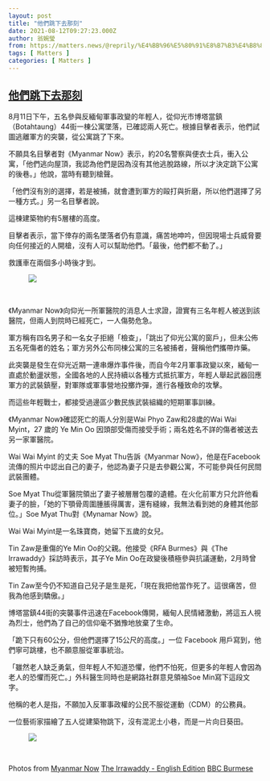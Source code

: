 ```yaml
---
layout: post
title: "他們跳下去那刻"
date: 2021-08-12T09:27:23.000Z
author: 翁婉瑩
from: https://matters.news/@reprily/%E4%BB%96%E5%80%91%E8%B7%B3%E4%B8%8B%E5%8E%BB%E9%82%A3%E5%88%BB-bafyreicavq4422xytytue7ikd6qeqvqmfr2ds34bxbguysgx5p6aetn6e4
tags: [ Matters ]
categories: [ Matters ]
---
```

<!--1628760443000-->
[他們跳下去那刻](https://matters.news/@reprily/%E4%BB%96%E5%80%91%E8%B7%B3%E4%B8%8B%E5%8E%BB%E9%82%A3%E5%88%BB-bafyreicavq4422xytytue7ikd6qeqvqmfr2ds34bxbguysgx5p6aetn6e4)
------

<div>
<p>8月11日下午，五名參與反緬甸軍事政變的年輕人，從仰光市博塔當鎮（Botahtaung）44街一棟公寓墜落，已確認兩人死亡。根據目擊者表示，他們試圖逃離軍方的突襲，從公寓跳了下來。</p><p>不願具名目擊者對《Myanmar Now》表示，約20名警察與便衣士兵，衝入公寓，「他們逃向屋頂，我認為他們是因為沒有其他逃脫路線，所以才決定跳下公寓的後巷。」他說，當時有聽到槍聲。</p><p>「他們沒有別的選擇，若是被捕，就會遭到軍方的毆打與折磨，所以他們選擇了另一種方式。」另一名目擊者說。</p><p>這棟建築物約有5層樓的高度。</p><p>目擊者表示，當下倖存的兩名墜落者仍有意識，痛苦地呻吟，但因現場士兵威脅要向任何接近的人開槍，沒有人可以幫助他們。「最後，他們都不動了。」</p><p>救護車在兩個多小時後才到。</p><figure class="image"><img src="https://assets.matters.news/embed/de48f6d0-15ad-47ec-b283-8173dd10ab63.jpeg" data-asset-id="de48f6d0-15ad-47ec-b283-8173dd10ab63" referrerpolicy="no-referrer"><figcaption><span></span></figcaption></figure><p><br></p><p>《Myanmar Now》向仰光一所軍醫院的消息人士求證，證實有三名年輕人被送到該醫院，但兩人到院時已經死亡，一人傷勢危急。</p><p>軍方稱有四名男子和一名女子拒絕「檢查」，「跳出了仰光公寓的窗戶」，但未公佈五名死傷者的姓名；軍方另外公布同棟公寓的三名被捕者，聲稱他們攜帶炸藥。</p><p>此突襲是發生在仰光近期一連串爆炸事件後，而自今年2月軍事政變以來，緬甸一直處於動盪狀態，全國各地的人民持續以各種方式抵抗軍方，年輕人舉起武器回應軍方的武裝鎮壓，對軍隊或軍事營地投擲炸彈，進行各種致命的攻擊。</p><p>而這些年輕戰士，都接受過邊區少數民族武裝組織的短期軍事訓練。</p><p>《Myanmar Now》確認死亡的兩人分別是Wai Phyo Zaw和28歲的Wai Wai Myint，27 歲的 Ye Min Oo 因頭部受傷而接受手術；兩名姓名不詳的傷者被送去另一家軍醫院。</p><p>Wai Wai Myint 的丈夫 Soe Myat Thu告訴《Myanmar Now》，他是在Facebook流傳的照片中認出自己的妻子，他認為妻子只是去參觀公寓，不可能參與任何民間武裝團體。</p><p>Soe Myat Thu從軍醫院領出了妻子被層層包覆的遺體。在火化前軍方只允許他看妻子的臉，「她的下顎骨周圍腫脹得厲害，還有縫線，我無法看到她的身體其他部位。」Soe Myat Thu對《Mynamar Now》說。</p><p>Wai Wai Myint是一名珠寶商，她留下五歲的女兒。</p><p>Tin Zaw是重傷的Ye Min Oo的父親。他接受《RFA Burmes》與《The Irrawaddy》採訪時表示，其子Ye Min Oo在政變後積極參與抗議運動，2月時曾被短暫拘捕。</p><p>Tin Zaw至今仍不知道自己兒子是生是死，「現在我把他當作死了。這很痛苦，但我為他感到驕傲。」</p><p>博塔當鎮44街的突襲事件迅速在Facebook傳開，緬甸人民情緒激動，將這五人視為烈士，他們為了自己的信仰毫不猶豫地放棄了生命。</p><p>「跪下只有60公分，但他們選擇了15公尺的高度。」一位 Facebook 用戶寫到，他們寧可跳樓，也不願意服從軍事統治。</p><p>「雖然老人缺乏勇氣，但年輕人不知道恐懼，他們不怕死，但更多的年輕人會因為老人的恐懼而死亡。」外科醫生同時也是網路社群意見領袖Soe Min寫下這段文字。</p><p>他稱的老人是指，不願加入反軍事政權的公民不服從運動（CDM）的公務員。</p><p>一位藝術家描繪了五人從建築物跳下，沒有混泥土小巷，而是一片向日葵田。<br class="smart"></p><figure class="image"><img src="https://assets.matters.news/embed/fff66ab5-0687-44b8-9f15-fab5c9f72975.jpeg" data-asset-id="fff66ab5-0687-44b8-9f15-fab5c9f72975" referrerpolicy="no-referrer"><figcaption><span></span></figcaption></figure><p><br class="smart"></p><p>Photos from <a href="https://www.facebook.com/myanmarnownews/?__cft__[0]=AZW88qeNeTNqhj-ecCjvqjnVH7iRUBbk3UVR7vRUi7LSFBFBAzisr0BrKLK7cqwGX5r5OS1G9dNS4aReqS-1lsKHkIct3R3___tPNbRKCuKNy2l1XyOgD12ooRzbCqKKos8yKlk-PVZB7trB70ifvk_c&__tn__=kK-R" target="_blank">Myanmar Now</a> <a href="https://www.facebook.com/theirrawaddy/?__cft__[0]=AZW88qeNeTNqhj-ecCjvqjnVH7iRUBbk3UVR7vRUi7LSFBFBAzisr0BrKLK7cqwGX5r5OS1G9dNS4aReqS-1lsKHkIct3R3___tPNbRKCuKNy2l1XyOgD12ooRzbCqKKos8yKlk-PVZB7trB70ifvk_c&__tn__=kK-R" target="_blank">The Irrawaddy - English Edition</a> <a href="https://www.facebook.com/BBCnewsBurmese/?__cft__[0]=AZW88qeNeTNqhj-ecCjvqjnVH7iRUBbk3UVR7vRUi7LSFBFBAzisr0BrKLK7cqwGX5r5OS1G9dNS4aReqS-1lsKHkIct3R3___tPNbRKCuKNy2l1XyOgD12ooRzbCqKKos8yKlk-PVZB7trB70ifvk_c&__tn__=kK-R" target="_blank">BBC Burmese</a></p>
</div>
